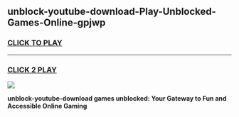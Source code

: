 
## unblock-youtube-download-Play-Unblocked-Games-Online-gpjwp
<h3>
<a href="https://premium76.site?title=unblock-youtube-download&ref=25A">CLICK TO PLAY</a></h3>
<hr>

<h3>
<a href="https://premium76.site?title=unblock-youtube-download&ref=25A">CLICK 2 PLAY</a>
  
</h3>

<a href="https://premium76.site?title=unblock-youtube-download&ref=25A"><img src="https://clearcache.store/games.png"></a>


**unblock-youtube-download games unblocked: Your Gateway to Fun and Accessible Online Gaming**
